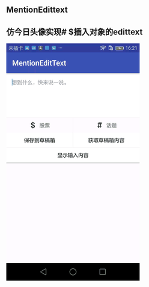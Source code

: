 MentionEdittext
---
仿今日头像实现# $插入对象的edittext
---
![](https://github.com/zbdobest/MentionEdittext/raw/master/gif/1.gif)  
